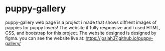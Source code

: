 # puppy-gallery

 puppy-gallery web page is a project i made that shows diffrent images of pappies for puppy lovers!
 The website if fully responsive and i used HTML, CSS, and bootstrap for this project. The website designed is designed by figma.
 you can see the website live at: https://josiah37.github.io/puppy-gallery/
  
